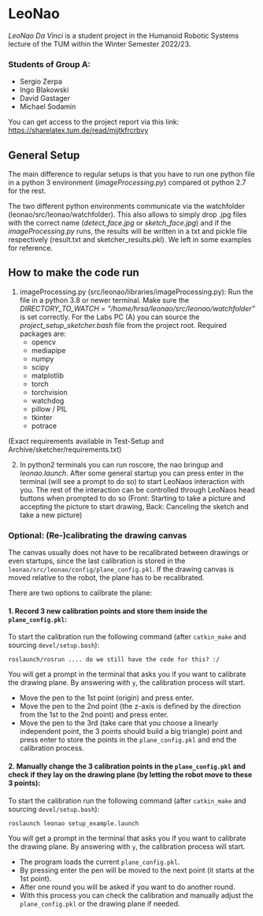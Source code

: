 # LeoNao
*LeoNao Da Vinci* is a student project in the Humanoid Robotic Systems lecture of the TUM within the Winter Semester 2022/23.

###  Students of Group A:
* Sergio Zerpa
* Ingo Blakowski
* David Gastager
* Michael Sodamin

You can get access to the project report via this link: https://sharelatex.tum.de/read/mjjtkfrcrbvy 

## General Setup

The main difference to regular setups is that you have to run one python file in a python 3 environment (*imageProcessing.py*) compared ot python 2.7 for the rest. 

The two different python environments communicate via the watchfolder (leonao/src/leonao/watchfolder). This also allows to simply drop .jpg files with the correct name (*detect_face.jpg* or *sketch_face.jpg*) and if the *imageProcessing.py* runs, the results will be written in a txt and pickle file respectively (result.txt and sketcher_results.pkl). We left in some examples for reference.

## How to make the code run

1. imageProcessing.py (src/leonao/libraries/imageProcessing.py): Run the file in a python 3.8 or newer terminal. Make sure the *DIRECTORY_TO_WATCH = "/home/hrsa/leonao/src/leonao/watchfolder"* is set correctly. 
For the Labs PC (A) you can source the *project_setup_sketcher.bash* file from the project root.
Required packages are:
    - opencv
    - mediapipe
    - numpy
    - scipy
    - matplotlib
    - torch
    - torchvision
    - watchdog
    - pillow / PIL
    - tkinter
    - potrace

(Exact requirements available in Test-Setup and Archive/sketcher/requirements.txt)

2. In python2 terminals you can run roscore, the nao bringup and *leonao.launch*. After some general startup you can press enter in the terminal (will see a prompt to do so) to start LeoNaos interaction with you. The rest of the interaction can be controlled through LeoNaos head buttons when prompted to do so (Front: Starting to take a picture and accepting the picture to start drawing, Back: Canceling the sketch and take a new picture)

### Optional: (Re-)calibrating the drawing canvas

The canvas usually does not have to be recalibrated between drawings or even startups, since the last calibration is stored in the `leonao/src/leonao/config/plane_config.pkl`. If the drawing canvas is moved relative to the robot, the plane has to be recalibrated. 

There are two options to calibrate the plane:
#### 1. Record 3 new calibration points and store them inside the `plane_config.pkl`:
To start the calibration run the following command (after `catkin_make` and sourcing `devel/setup.bash`):  
```console
roslaunch/rosrun .... do we still have the code for this? :/
``` 
You will get a prompt in the terminal that asks you if you want to calibrate the drawing plane. By answering with `y`, the calibration process will start. 
- Move the pen to the 1st point (origin) and press enter. 
- Move the pen to the 2nd point (the z-axis is defined by the direction from the 1st to the 2nd point) and press enter.
- Move the pen to the 3rd (take care that you choose a linearly independent point, the 3 points should build a big triangle) point and press enter to store the points in the `plane_config.pkl` and end the calibration process.

#### 2. Manually change the 3 calibration points in the `plane_config.pkl` and check if they lay on the drawing plane (by letting the robot move to these 3 points):  
To start the calibration run the following command (after `catkin_make` and sourcing `devel/setup.bash`): 
```console
roslaunch leonao setup_example.launch
``` 
You will get a prompt in the terminal that asks you if you want to calibrate the drawing plane. By answering with `y`, the calibration process will start. 
- The program loads the current `plane_config.pkl`. 
- By pressing enter the pen will be moved to the next point (it starts at the 1st point).
- After one round you will be asked if you want to do another round.
- With this process you can check the calibration and manually adjust the `plane_config.pkl` or the drawing plane if needed.
